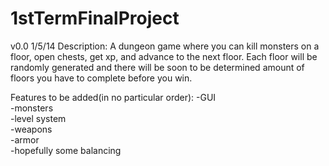 1stTermFinalProject
===================

v0.0 1/5/14
Description:
A dungeon game where you can kill monsters on a floor, open chests, get xp, and advance to the next floor. Each floor will be randomly generated and there will be soon to be determined amount of floors you have to complete before you win.

Features to be added(in no particular order): 
-GUI    
-monsters    
-level system    
-weapons    
-armor    
-hopefully some balancing    
